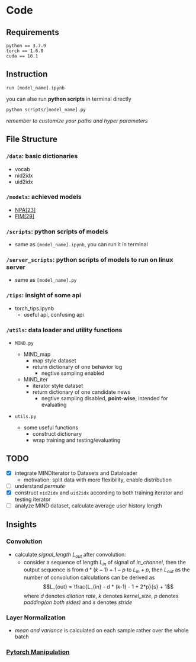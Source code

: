 # Code
## Requirements
```shell
python == 3.7.9
torch == 1.6.0
cuda == 10.1
```

## Instruction
```shell
run [model_name].ipynb
```
you can alse run **python scripts** in terminal directly
```shell
python scripts/[model_name].py
```
*remember to customize your paths and hyper parameters*

## File Structure
### `/data`: basic dictionaries
  - vocab
  - nid2idx
  - uid2idx

### `/models`: achieved models
  - [NPA[23]](NPA.ipynb)
  - [FIM[29]](FIM.ipynb)

### `/scripts`: python scripts of models
  - same as `[model_name].ipynb`, you can run it in terminal  

### `/server_scripts`: python scripts of models to run on linux server
  - same as `[model_name].py`

### `/tips`: insight of some api
  - torch_tips.ipynb
    - useful api, confusing api

### `/utils`: data loader and utility functions
- `MIND.py`
  - MIND_map
    - map style dataset
    - return dictionary of one behavior log
      - negtive sampling enabled
  - MIND_iter
    - iterator style dataset
    - return dictionary of one candidate news
      - negtive sampling disabled, **point-wise**, intended for evaluating

- `utils.py`
  - some useful functions
    - construct dictionary
    - wrap training and testing/evaluating

## TODO
- [x] integrate MINDIterator to Datasets and Dataloader
  - motivation: split data with more flexibility, enable distribution
- [ ] understand *permute*
- [x] construct `nid2idx` and `uid2idx` according to both training iterator and testing iterator
- [ ] analyze MIND dataset, calculate average user history length

## Insights
### Convolution
- calculate *signal_length* $L_{out}$ after convolution:
  - consider a sequence of length $L_{in}$ of signal of *in_channel*, then the output sequence is from $d * (k-1) + 1 - p$ to $L_{in} + p$, then $L_{out}$ as the number of convolution calculations can be derived as $$L_{out} = \frac{L_{in} - d * (k-1) - 1 + 2*p}{s} + 1$$where $d$ denotes *dilation rate*, $k$ denotes *kernel_size*, $p$ denotes *padding(on both sides)* and $s$ denotes *stride*

### Layer Normalization
- *mean and variance* is calculated on each sample rather over the whole batch

### [Pytorch Manipulation](tips/torch_tips.ipynb)